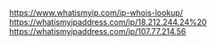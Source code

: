 https://www.whatismyip.com/ip-whois-lookup/
https://whatismyipaddress.com/ip/18.212.244.24%20
https://whatismyipaddress.com/ip/107.77.214.56

